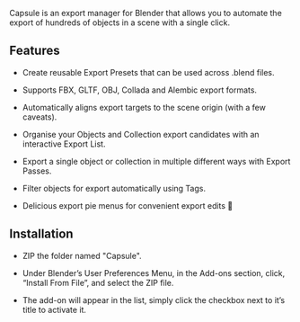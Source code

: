 
Capsule is an export manager for Blender that allows you to automate the export of hundreds of objects in a scene with a single click. 


## Features

- Create reusable Export Presets that can be used across .blend files.

- Supports FBX, GLTF, OBJ, Collada and Alembic export formats.

- Automatically aligns export targets to the scene origin (with a few caveats).

- Organise your Objects and Collection export candidates with an interactive Export List.

- Export a single object or collection in multiple different ways with Export Passes.

- Filter objects for export automatically using Tags.

- Delicious export pie menus for convenient export edits 🥧


## Installation

- ZIP the folder named "Capsule".

- Under Blender’s User Preferences Menu, in the Add-ons section, click, “Install From File”, and select the ZIP file.

- The add-on will appear in the list, simply click the checkbox next to it’s title to activate it.






